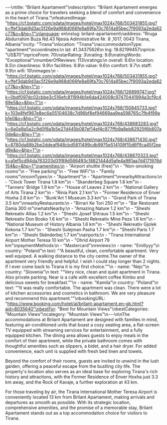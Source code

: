 ---\ntitle: "Brilant Apartament"\ndescription: "Brilant Apartament emerges as a prime choice for travelers seeking a blend of comfort and convenience in the heart of Tirana."\nfeaturedImage: "https://cf.bstatic.com/xdata/images/hotel/max1024x768/503431855.jpg?k=ffef3dab9d3ac5f26e9a968d066fe8a69fa70c7614a95bec7f9093a2eda62c77&o=&hp=1"\nlanguage: en\nslug: brilant-apartament\naddress: "Rruga Abdurrahim Buza Nd.43 Njesia Administrative Nr. 8 ,1017, 0043 Tirana, Albania"\ncity: "Tirana"\nlocation: "Tirana"\naccommodationType: "apartment"\ncoordinates:\n  lat: 41.34375626\n  lng: 19.82199457\nprice: "US$70"\npriceFrom: 70\nstarRating: 3\nrating: 9.6\nratingWords: "Exceptional"\nnumberOfReviews: 113\nratings:\n  overall: 9.6\n  location: 8.5\n  cleanliness: 9.9\n  facilities: 9.8\n  value: 9.6\n  comfort: 9.7\n  staff: 9.9\n  wifi: 10\nimages:\n  - "https://cf.bstatic.com/xdata/images/hotel/max1024x768/503431855.jpg?k=ffef3dab9d3ac5f26e9a968d066fe8a69fa70c7614a95bec7f9093a2eda62c77&o=&hp=1"\n  - "https://cf.bstatic.com/xdata/images/hotel/max1024x768/126899747.jpg?k=0bdf097dc02cbbe3c516efc811994b1e6da424008c97470441994a3cf9c469e5&o=&hp=1"\n  - "https://cf.bstatic.com/xdata/images/hotel/max1024x768/150845733.jpg?k=103e8fef967e8ec6a05104638c7d96bf8ef94669aa9ea598765c7fb4f99ab1e0&o=&hp=1"\n  - "https://cf.bstatic.com/xdata/images/hotel/max1024x768/438683283.jpg?k=6a0a9a5a2c9d0f8a1b5e27d445b087ef14ef4c977ffb9a8eb82925f6b807a0de&o=&hp=1"\n  - "https://cf.bstatic.com/xdata/images/hotel/max1024x768/438671430.jpg?k=8780da88b2be2ddeaf948cbd5811499cdb9975e514109f15d6f1fca45f2eed9e&o=&hp=1"\n  - "https://cf.bstatic.com/xdata/images/hotel/max1024x768/438670323.jpg?k=a1ef5cd94da763203d31f89d566493c18821444d5afe4a981aa7d4171976d154&o=&hp=1"\namenities:\n  - "Airport shuttle (free)"\n  - "Non-smoking rooms"\n  - "Free parking"\n  - "Free WiFi"\n  - "Family rooms"\nroomTypes:\n  - "Apartment"\n  - "Apartment"\nnearbyAttractions:\n  - "Clock Tower Tirana 1.8 km"\n  - "Skanderbeg Square 1.8 km"\n  - "Tanners' Bridge 1.9 km"\n  - "House of Leaves 2 km"\n  - "National Gallery of Arts Tirana 2 km"\n  - "Rinia Park 2.1 km"\n  - "Former Residence of Enver Hoxha 2.6 km"\n  - "Bunk'Art 1 Museum 3.3 km"\n  - "Grand Park of Tirana 3.5 km"\nnearbyRestaurants:\n  - "Birrari Ke Tori 250 m"\n  - "Bar Restorant Dania 300 m"\nwhatsNearby:\n  - "Amazing Nature 1.2 km"\n  - "Sheshi Rekreativ Allias 1.2 km"\n  - "Sheshi Jjosef Shtraus 1.5 km"\n  - "Sheshi Rekreativ Don Bosko 1.6 km"\n  - "Sheshi Rekreativ Mine Peza 1.6 km"\n  - "National Museum of History Albania 1.6 km"\n  - "Sheshi Rekreativ Gjolek Kokona 1.7 km"\n  - "Sheshi Sulejman Pasha 1.7 km"\n  - "Sheshi Paris 1.7 km"\n  - "Sheshi Skënderbej 1.7 km"\nairports:\n  - "Tirana International Airport Mother Teresa 10 km"\n  - "Ohrid Airport 79 km"\npaymentMethods:\n  - "Mastercard"\nreviews:\n  - name: "Emillyyy"\n    country: "Poland"\n    text: "“A beautiful, clean, comfortable apartment. Very well equiped. A walking distance to the city centre.The owner of the apartment very friendly and helpful. I wish I could stay longer than 2 nights. If I ever come back to Tirana it is my first choice.”"\n  - name: "Nejc"\n    country: "Slovenia"\n    text: "“Very nice, clean and quiet apartment in Tirana. Also private parking. Near is a cafe with excellent coffee Kimbo and delicious sweets for breakfast.”"\n  - name: "Kamila"\n    country: "Poland"\n    text: "“It was really comfortable. The apartment was clean. There were a lot of kitchen accessories and cosmetics in bathroom. We are very pleasure and recommend this apartment.”"\nbookingURL: "https://www.booking.com/hotel/al/brilant-apartament.en-gb.html?aid=8035640"\nbestFor: "Best for Mountain Views"\nbestCategories: "Mountain Views"\ncategory: "Mountain Views"\n---\n\nThe accommodations at Brilant Apartament are designed with families in mind, featuring air-conditioned units that boast a cozy seating area, a flat-screen TV equipped with streaming services for entertainment, and a fully equipped kitchen. The dining area allows guests to enjoy meals in the comfort of their apartment, while the private bathroom comes with thoughtful amenities such as slippers, a bidet, and a hair dryer. For added convenience, each unit is supplied with fresh bed linen and towels.

Beyond the comfort of their rooms, guests are invited to unwind in the lush garden, offering a peaceful escape from the bustling city life. The property's location also serves as an ideal base for exploring Tirana's rich history and attractions, with the Former Residence of Enver Hoxha just 3.3 km away, and the Rock of Kavaje, a further exploration at 43 km.

For those traveling by air, the Tirana International Mother Teresa Airport is conveniently located 13 km from Brilant Apartament, making arrivals and departures as smooth as possible. With its strategic location, comprehensive amenities, and the promise of a memorable stay, Brilant Apartament stands out as a top accommodation choice for visitors to Tirana.
